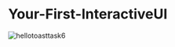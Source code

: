 # Your-First-InteractiveUI

![hellotoasttask6](https://user-images.githubusercontent.com/47735067/111627931-bb201780-8817-11eb-812f-9709e8305842.gif)
